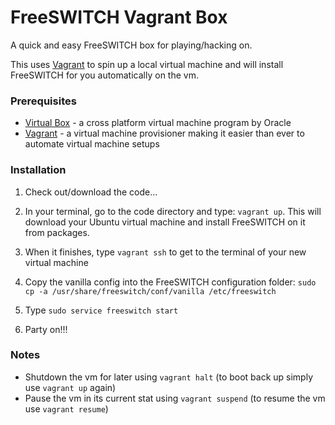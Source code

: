 # FreeSWITCH Vagrant Box

A quick and easy FreeSWITCH box for playing/hacking on. 

This uses [Vagrant](http://www.vagrantup.com) to spin up a local virtual machine and will install FreeSWITCH for you automatically on the vm. 

### Prerequisites


* [Virtual Box](https://www.virtualbox.org/) - a cross platform virtual machine program by Oracle
* [Vagrant](http://www.vagrantup.com) - a virtual machine provisioner making it easier than ever to automate virtual machine setups


### Installation


1. Check out/download the code...

1. In your terminal, go to the code directory and type: `vagrant up`. This will download your Ubuntu virtual machine and install FreeSWITCH on it from packages.

1. When it finishes, type `vagrant ssh` to get to the terminal of your new virtual machine

1. Copy the vanilla config into the FreeSWITCH configuration folder: 
`sudo cp -a /usr/share/freeswitch/conf/vanilla /etc/freeswitch`

1. Type `sudo service freeswitch start`

1. Party on!!!


### Notes

* Shutdown the vm for later using `vagrant halt` (to boot back up simply use `vagrant up` again)
* Pause the vm in its current stat using `vagrant suspend` (to resume the vm use `vagrant resume`)

